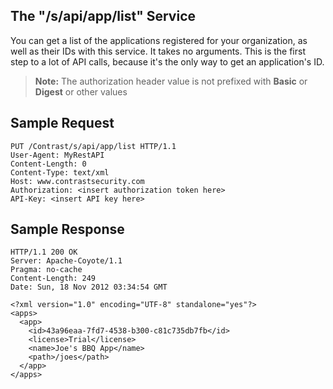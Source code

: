 <!--
title: "Get Your Monitored Applications"
description: "Information on how to get monitored applications"
-->

## The "/s/api/app/list" Service

You can get a list of the applications registered for your organization, as well as their IDs with this service. It takes no arguments. This is the first step to a lot of API calls, because it's the only way to get an application's ID.

>**Note:** The authorization header value is not prefixed with **Basic** or **Digest** or other values

## Sample Request

```
PUT /Contrast/s/api/app/list HTTP/1.1
User-Agent: MyRestAPI
Content-Length: 0
Content-Type: text/xml
Host: www.contrastsecurity.com
Authorization: <insert authorization token here>
API-Key: <insert API key here>
```

## Sample Response

```
HTTP/1.1 200 OK
Server: Apache-Coyote/1.1
Pragma: no-cache
Content-Length: 249
Date: Sun, 18 Nov 2012 03:34:54 GMT

<?xml version="1.0" encoding="UTF-8" standalone="yes"?>
<apps>
  <app>
    <id>43a96eaa-7fd7-4538-b300-c81c735db7fb</id>
    <license>Trial</license>
    <name>Joe's BBQ App</name>
    <path>/joes</path>
  </app>
</apps>
```
